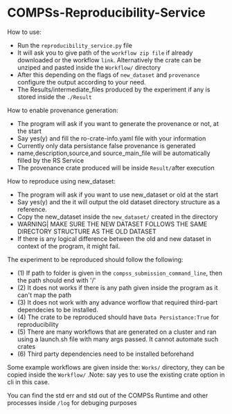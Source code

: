 # COMPSs-Reproducibility-Service

How to use:
- Run the `reproducibility_service.py` file
- It will ask you to give path of the `workflow zip file` if already downloaded or the workflow `link`. Alternatively the crate can be unziped and pasted inside the `Workflow/` directory
- After this depending on the flags of `new_dataset` and `provenance` configure the output according to your need.
- The Results/intermediate_files produced by the experiment if any is stored inside the `./Result`

How to enable provenance generation:
- The program will ask if you want to generate the provenance or not, at the start
- Say yes(y) and fill the ro-crate-info.yaml file with your information
- Currently only data persistance false provenance is generated
- name,description,source,and source_main_file will be automatically filled by the RS Service
- The provenance crate produced will be inside `Result/`after execution

How to reproduce using new_dataset:
- The program will ask if you want to use new_dataset or old at the start
- Say yes(y) and the it will output the old dataset directory structure as a reference.
- Copy the new_dataset inside the `new_dataset/` created in the directory
- WARNING| MAKE SURE THE NEW DATASET FOLLOWS THE SAME DIRECTORY STRUCTURE AS THE OLD DATASET
- If there is any logical difference between the old and new dataset in context of the program, it might fail.

The experiment to be reproduced should follow the following:

- (1) If path to folder is given in the `compss_submission_command_line`, then the path should end with '/'
- (2) It does not works if there is any path given inside the program as it can't map the path
- (3) It does not work with any advance worflow that required third-part dependecies to be installed.
- (4) The crate to be reproduced should have `Data Persistance:True` for reproducibility
- (5) There are many workflows that are generated on a cluster and ran using a launch.sh file with many args passed. It cannot automate such crates
- (6) Third party dependencies need to be installed beforehand

Some example workflows are given inside the: `Works/` directory, they can be copied inside the `Workflow/` .Note: say yes to use the existing crate option in cli in this case.

You can find the std err and std out of the COMPSs Runtime and other processes inside `/log` for debuging purposes
